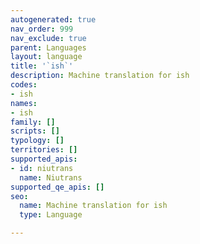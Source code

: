 ```yaml
---
autogenerated: true
nav_order: 999
nav_exclude: true
parent: Languages
layout: language
title: '`ish`'
description: Machine translation for ish
codes:
- ish
names:
- ish
family: []
scripts: []
typology: []
territories: []
supported_apis:
- id: niutrans
  name: Niutrans
supported_qe_apis: []
seo:
  name: Machine translation for ish
  type: Language

---
```


